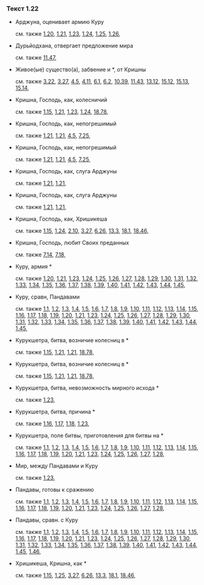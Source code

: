 ### Текст 1.22
	
- Арджуна, оценивает армию Куру

	см. также  [1.20](../01/0120.md),  [1.21](../01/0121.md),  [1.23](../01/0123.md),  [1.24](../01/0124.md),  [1.25](../01/0125.md),  [1.26](../01/0126.md), 
	
- Дурьйодхана, отвергает предложение мира

	см. также  [11.47](../11/1147.md), 
	
- Живое(ые) существо(а), забвение и \*, от Кришны

	см. также  [3.22](../03/0322.md),  [3.27](../03/0327.md),  [4.5](../04/0405.md),  [4.11](../04/0411.md),  [6.1](../06/0601.md),  [6.2](../06/0602.md),  [10.39](../10/1039.md),  [11.43](../11/1143.md),  [13.12](../13/1312.md),  [15.12](../15/1512.md),  [15.13](../15/1513.md),  [15.14](../15/1514.md), 
	
- Кришна, Господь, как, колесничий

	см. также  [1.15](../01/0115.md),  [1.21](../01/0121.md),  [1.23](../01/0123.md),  [1.24](../01/0124.md),  [18.78](../18/1878.md), 
	
- Кришна, Господь, как, непогрешимый

	см. также  [1.21](../01/0121.md),  [1.21](../01/0121.md),  [4.5](../04/0405.md),  [7.25](../07/0725.md), 
	
- Кришна, Господь, как, непогрешимый

	см. также  [1.21](../01/0121.md),  [1.21](../01/0121.md),  [4.5](../04/0405.md),  [7.25](../07/0725.md), 
	
- Кришна, Господь, как, слуга Арджуны

	см. также  [1.21](../01/0121.md),  [1.21](../01/0121.md), 
	
- Кришна, Господь, как, слуга Арджуны

	см. также  [1.21](../01/0121.md),  [1.21](../01/0121.md), 
	
- Кришна, Господь, как, Хришикеша

	см. также  [1.15](../01/0115.md),  [1.24](../01/0124.md),  [2.10](../02/0210.md),  [3.27](../03/0327.md),  [6.26](../06/0626.md),  [13.3](../13/1303.md),  [18.1](../18/1801.md),  [18.46](../18/1846.md), 
	
- Кришна, Господь, любит Своих преданных

	см. также  [7.14](../07/0714.md),  [7.18](../07/0718.md), 
	
- Куру, армия \*

	см. также  [1.20](../01/0120.md),  [1.21](../01/0121.md),  [1.23](../01/0123.md),  [1.24](../01/0124.md),  [1.25](../01/0125.md),  [1.26](../01/0126.md),  [1.27](../01/0127.md),  [1.28](../01/0128.md),  [1.29](../01/0129.md),  [1.30](../01/0130.md),  [1.31](../01/0131.md),  [1.32](../01/0132.md),  [1.33](../01/0133.md),  [1.34](../01/0134.md),  [1.35](../01/0135.md),  [1.36](../01/0136.md),  [1.37](../01/0137.md),  [1.38](../01/0138.md),  [1.39](../01/0139.md),  [1.40](../01/0140.md),  [1.41](../01/0141.md),  [1.42](../01/0142.md),  [1.43](../01/0143.md),  [1.44](../01/0144.md),  [1.45](../01/0145.md), 
	
- Куру, сравн, Пандавами

	см. также  [1.1](../01/0101.md),  [1.2](../01/0102.md),  [1.3](../01/0103.md),  [1.4](../01/0104.md),  [1.5](../01/0105.md),  [1.6](../01/0106.md),  [1.7](../01/0107.md),  [1.8](../01/0108.md),  [1.9](../01/0109.md),  [1.10](../01/0110.md),  [1.11](../01/0111.md),  [1.12](../01/0112.md),  [1.13](../01/0113.md),  [1.14](../01/0114.md),  [1.15](../01/0115.md),  [1.16](../01/0116.md),  [1.17](../01/0117.md),  [1.18](../01/0118.md),  [1.19](../01/0119.md),  [1.20](../01/0120.md),  [1.21](../01/0121.md),  [1.23](../01/0123.md),  [1.24](../01/0124.md),  [1.25](../01/0125.md),  [1.26](../01/0126.md),  [1.27](../01/0127.md),  [1.28](../01/0128.md),  [1.29](../01/0129.md),  [1.30](../01/0130.md),  [1.31](../01/0131.md),  [1.32](../01/0132.md),  [1.33](../01/0133.md),  [1.34](../01/0134.md),  [1.35](../01/0135.md),  [1.36](../01/0136.md),  [1.37](../01/0137.md),  [1.38](../01/0138.md),  [1.39](../01/0139.md),  [1.40](../01/0140.md),  [1.41](../01/0141.md),  [1.42](../01/0142.md),  [1.43](../01/0143.md),  [1.44](../01/0144.md),  [1.45](../01/0145.md), 
	
- Курукшетра, битва, возничие колесниц в \*

	см. также  [1.15](../01/0115.md),  [1.21](../01/0121.md),  [1.21](../01/0121.md),  [18.78](../18/1878.md), 
	
- Курукшетра, битва, возничие колесниц в \*

	см. также  [1.15](../01/0115.md),  [1.21](../01/0121.md),  [1.21](../01/0121.md),  [18.78](../18/1878.md), 
	
- Курукшетра, битва, невозможность мирного исхода \*

	см. также  [1.23](../01/0123.md), 
	
- Курукшетра, битва, причина \*

	см. также  [1.16](../01/0116.md),  [1.17](../01/0117.md),  [1.18](../01/0118.md),  [1.23](../01/0123.md), 
	
- Курукшетра, поле битвы, приготовления для битвы на \*

	см. также  [1.1](../01/0101.md),  [1.2](../01/0102.md),  [1.3](../01/0103.md),  [1.4](../01/0104.md),  [1.5](../01/0105.md),  [1.6](../01/0106.md),  [1.7](../01/0107.md),  [1.8](../01/0108.md),  [1.9](../01/0109.md),  [1.10](../01/0110.md),  [1.11](../01/0111.md),  [1.12](../01/0112.md),  [1.13](../01/0113.md),  [1.14](../01/0114.md),  [1.15](../01/0115.md),  [1.16](../01/0116.md),  [1.17](../01/0117.md),  [1.18](../01/0118.md),  [1.19](../01/0119.md),  [1.20](../01/0120.md),  [1.21](../01/0121.md),  [1.23](../01/0123.md),  [1.24](../01/0124.md),  [1.25](../01/0125.md),  [1.26](../01/0126.md),  [1.27](../01/0127.md),  [1.28](../01/0128.md), 
	
- Мир, между Пандавами и Куру

	см. также  [1.23](../01/0123.md), 
	
- Пандавы, готовы к сражению

	см. также  [1.1](../01/0101.md),  [1.2](../01/0102.md),  [1.3](../01/0103.md),  [1.4](../01/0104.md),  [1.5](../01/0105.md),  [1.6](../01/0106.md),  [1.7](../01/0107.md),  [1.8](../01/0108.md),  [1.9](../01/0109.md),  [1.10](../01/0110.md),  [1.11](../01/0111.md),  [1.12](../01/0112.md),  [1.13](../01/0113.md),  [1.14](../01/0114.md),  [1.15](../01/0115.md),  [1.16](../01/0116.md),  [1.17](../01/0117.md),  [1.18](../01/0118.md),  [1.19](../01/0119.md),  [1.20](../01/0120.md),  [1.21](../01/0121.md),  [1.23](../01/0123.md),  [1.24](../01/0124.md),  [1.25](../01/0125.md),  [1.26](../01/0126.md),  [1.27](../01/0127.md),  [1.28](../01/0128.md), 
	
- Пандавы, сравн. с Куру

	см. также  [1.1](../01/0101.md),  [1.2](../01/0102.md),  [1.3](../01/0103.md),  [1.4](../01/0104.md),  [1.5](../01/0105.md),  [1.6](../01/0106.md),  [1.7](../01/0107.md),  [1.8](../01/0108.md),  [1.9](../01/0109.md),  [1.10](../01/0110.md),  [1.11](../01/0111.md),  [1.12](../01/0112.md),  [1.13](../01/0113.md),  [1.14](../01/0114.md),  [1.15](../01/0115.md),  [1.16](../01/0116.md),  [1.17](../01/0117.md),  [1.18](../01/0118.md),  [1.19](../01/0119.md),  [1.20](../01/0120.md),  [1.21](../01/0121.md),  [1.23](../01/0123.md),  [1.24](../01/0124.md),  [1.25](../01/0125.md),  [1.26](../01/0126.md),  [1.27](../01/0127.md),  [1.28](../01/0128.md),  [1.29](../01/0129.md),  [1.30](../01/0130.md),  [1.31](../01/0131.md),  [1.32](../01/0132.md),  [1.33](../01/0133.md),  [1.34](../01/0134.md),  [1.35](../01/0135.md),  [1.36](../01/0136.md),  [1.37](../01/0137.md),  [1.38](../01/0138.md),  [1.39](../01/0139.md),  [1.40](../01/0140.md),  [1.41](../01/0141.md),  [1.42](../01/0142.md),  [1.43](../01/0143.md),  [1.44](../01/0144.md),  [1.45](../01/0145.md),  [1.46](../01/0146.md), 
	
- Хришикеша, Кришна, как \*

	см. также  [1.15](../01/0115.md),  [1.25](../01/0125.md),  [3.27](../03/0327.md),  [6.26](../06/0626.md),  [13.3](../13/1303.md),  [18.1](../18/1801.md),  [18.46](../18/1846.md), 
